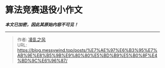 # 算法竞赛退役小作文

_**本文已加密，因此其原始内容不可见！**_

---

> 作者: [凌乱之风](https://github.com/messywind)  
> URL: https://blog.messywind.top/posts/%E7%AE%97%E6%B3%95%E7%AB%9E%E8%B5%9B%E9%80%80%E5%BD%B9%E5%B0%8F%E4%BD%9C%E6%96%87/  


